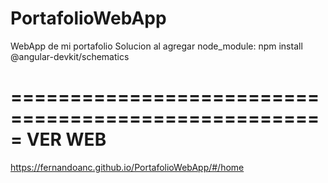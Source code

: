 # PortafolioWebApp
WebApp de mi portafolio
Solucion al agregar node_module: npm install @angular-devkit/schematics

=====================================================
VER WEB 
=====================================================
https://fernandoanc.github.io/PortafolioWebApp/#/home
